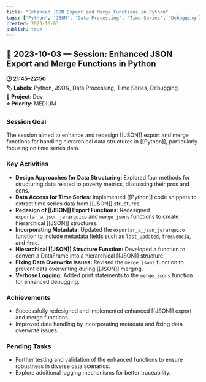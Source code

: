 ```yaml
---
title: "Enhanced JSON Export and Merge Functions in Python"
tags: ['Python', 'JSON', 'Data Processing', 'Time Series', 'Debugging']
created: 2023-10-03
publish: true
---
```


## 📅 2023-10-03 — Session: Enhanced JSON Export and Merge Functions in Python

**🕒 21:45–22:50**  
**🏷️ Labels**: Python, JSON, Data Processing, Time Series, Debugging  
**📂 Project**: Dev  
**⭐ Priority**: MEDIUM  


### Session Goal
The session aimed to enhance and redesign [[JSON]] export and merge functions for handling hierarchical data structures in [[Python]], particularly focusing on time series data.

### Key Activities
- **Design Approaches for Data Structuring:** Explored four methods for structuring data related to poverty metrics, discussing their pros and cons.
- **Data Access for Time Series:** Implemented [[Python]] code snippets to extract time series data from [[JSON]] structures.
- **Redesign of [[JSON]] Export Functions:** Redesigned `exportar_a_json_jerarquico` and `merge_jsons` functions to create hierarchical [[JSON]] structures.
- **Incorporating Metadata:** Updated the `exportar_a_json_jerarquico` function to include metadata fields such as `last_updated`, `frecuencia`, and `frac`.
- **Hierarchical [[JSON]] Structure Function:** Developed a function to convert a DataFrame into a hierarchical [[JSON]] structure.
- **Fixing Data Overwrite Issues:** Revised the `merge_jsons` function to prevent data overwriting during [[JSON]] merging.
- **Verbose Logging:** Added print statements to the `merge_jsons` function for enhanced debugging.

### Achievements
- Successfully redesigned and implemented enhanced [[JSON]] export and merge functions.
- Improved data handling by incorporating metadata and fixing data overwrite issues.

### Pending Tasks
- Further testing and validation of the enhanced functions to ensure robustness in diverse data scenarios.
- Explore additional logging mechanisms for better traceability.
